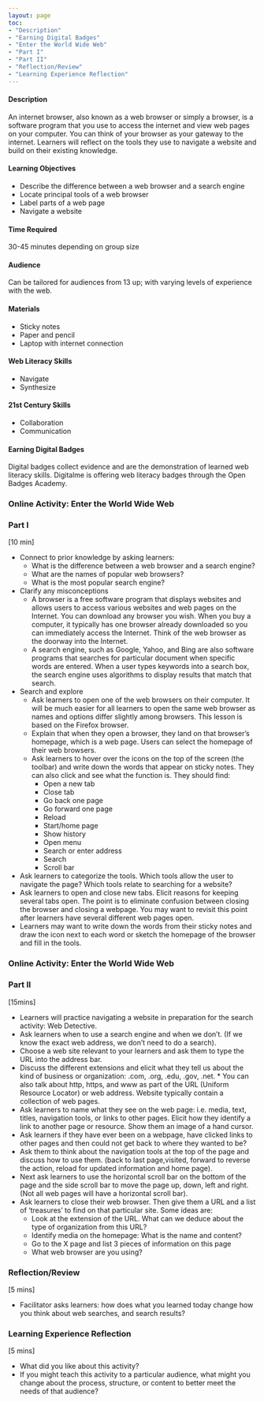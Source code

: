 ```yaml
---
layout: page
toc:
- "Description"
- "Earning Digital Badges"
- "Enter the World Wide Web"
- "Part I"
- "Part II"
- "Reflection/Review"
- "Learning Experience Reflection"
---
```


#### Description
An internet browser, also known as a web browser or simply a browser, is a software program that you use to access the internet and view web pages on your computer. You can think of your browser as your gateway to the internet. Learners will reflect on the tools they use to navigate a website and build on their existing knowledge. 

#### Learning Objectives
* Describe the difference between a web browser and a search engine
* Locate principal tools of a web browser
* Label parts of a web page
* Navigate a website 

#### Time Required
30-45 minutes depending on group size

#### Audience
Can be tailored for audiences from 13 up; with varying levels of experience with the web.

#### Materials 
* Sticky notes
* Paper and pencil
* Laptop with internet connection

#### Web Literacy Skills
* Navigate
* Synthesize

#### 21st Century Skills
* Collaboration
* Communication

#### Earning Digital Badges
Digital badges collect evidence and are the demonstration of learned web literacy skills. Digitalme is offering web literacy badges through the Open Badges Academy. 

### Online Activity: Enter the World Wide Web
### Part I
[10 min]
* Connect to prior knowledge by asking learners: 
    * What is the difference between a web browser and a search engine? 
    * What are the names of popular web browsers? 
    * What is the most popular search engine?
* Clarify any misconceptions
    * A browser is a free software program that displays websites and allows users to access various websites and web pages on the Internet. You can download any browser you wish. When you buy a computer, it typically has one browser already downloaded so you can immediately access the Internet. Think of the web browser as the doorway into the Internet. 
    * A search engine, such as Google, Yahoo, and Bing are also software programs that searches for particular document when specific words are entered.  When a user types keywords into a search box, the search engine uses algorithms to display results that match that search. 
* Search and explore
    * Ask learners to open one of the web browsers on their computer.  It will be much easier for all learners to open the same web browser as names and options differ slightly among browsers.  This lesson is based on the Firefox browser. 
    * Explain that when they open a browser, they land on that browser’s homepage, which is a web page.  Users can select the homepage of their web browsers.  
    * Ask learners to hover over the icons on the top of the screen (the toolbar) and write down the words that appear on sticky notes.                  They can also click and see what the function is. They should find:
        * Open a new tab
        * Close tab
        * Go back one page
        * Go forward one page
        * Reload
        * Start/home page
        * Show history
        * Open menu
        * Search or enter address
        * Search
        * Scroll bar
* Ask learners to categorize the tools. Which tools allow the user to navigate the page?  Which tools relate to searching for a website? 
* Ask learners to open and close new tabs. Elicit reasons for keeping several tabs open. The point is to eliminate confusion between closing the browser and closing a webpage. You may want to revisit this point after learners have several different web pages open. 
* Learners may want to write down the words from their sticky notes and draw the icon next to each word or sketch the homepage of the browser and fill in the tools. 

### Online Activity: Enter the World Wide Web
### Part II
[15mins]
* Learners will practice navigating a website in preparation for the search activity: Web Detective. 
* Ask learners when to use a search engine and when we don’t. (If we know the exact web address, we don’t need to do a search). 
* Choose a web site relevant to your learners and ask them to type the URL into the address bar. 
* Discuss the different extensions and elicit what they tell us about the kind of business or organization: .com, .org, .edu, .gov, .net.  * You can also talk about http, https, and www as part of the URL (Uniform Resource Locator) or web address. Website typically contain a collection of web pages. 
* Ask learners to name what they see on the web page: i.e. media, text, titles, navigation tools, or links to other pages. Elicit how they identify a link to another page or resource. Show them an image of a hand cursor.  
* Ask learners if they have ever been on a webpage, have clicked links to other pages and then could not get back to where they wanted to be?  
* Ask them to think about the navigation tools at the top of the page and discuss how to use them. (back to last page,visited, forward to reverse the action, reload for updated information and home page). 
* Next ask learners to use the horizontal scroll bar on the bottom of the page and the side scroll bar to move the page up, down, left and right. (Not all web pages will have a horizontal scroll bar). 
* Ask learners to close their web browser. Then give them a URL and a list of ‘treasures’ to find on that particular site. Some ideas are:  
    * Look at the extension of the URL. What can we deduce about the type of organization from this URL? 
    * Identify media on the homepage: What is the name and content? 
    * Go to the X page and list 3 pieces of information on this page
    * What web browser are you using? 

### Reflection/Review 
[5 mins]
* Facilitator asks learners: how does what you learned today change how you think about web searches, and search results?

### Learning Experience Reflection
[5 mins]
* What did you like about this activity?
* If you might teach this activity to a particular audience, what might you change about the process, structure, or content to better meet the needs of that audience? 





